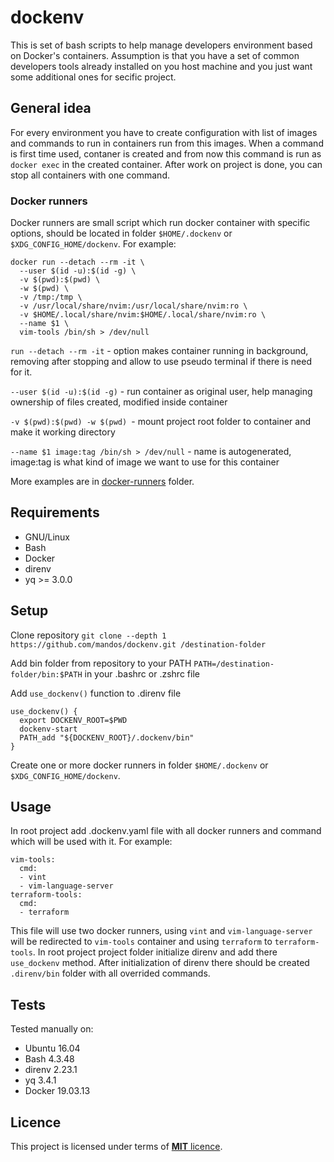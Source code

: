 # dockenv

This is set of bash scripts to help manage developers environment based on Docker's containers.
Assumption is that you have a set of common developers tools already installed on you host machine
and you just want some additional ones for secific project. 

## General idea

For every environment you have to create configuration with list of images and commands to run in containers run from this images. When a command is first time used, contaner is created and from now this command is run as `docker exec` in the created container. After work on project is done, you can stop all containers with one command.

### Docker runners

Docker runners are small script which run docker container with specific options, should be located in folder `$HOME/.dockenv` or `$XDG_CONFIG_HOME/dockenv`. For example:
```
docker run --detach --rm -it \
  --user $(id -u):$(id -g) \
  -v $(pwd):$(pwd) \
  -w $(pwd) \
  -v /tmp:/tmp \
  -v /usr/local/share/nvim:/usr/local/share/nvim:ro \
  -v $HOME/.local/share/nvim:$HOME/.local/share/nvim:ro \
  --name $1 \
  vim-tools /bin/sh > /dev/null
```
`run --detach --rm -it` - option makes container running in background, removing after stopping and allow to use pseudo terminal if there is need for it. 

`--user $(id -u):$(id -g)` - run container as original user, help managing ownership of files created, modified inside container 

`-v $(pwd):$(pwd) -w $(pwd) `- mount project root folder to container and make it working directory

`--name $1 image:tag /bin/sh > /dev/null` - name is autogenerated, image:tag is what kind of image we want to use for this container 

More examples are in [docker-runners](https://github.com/mandos/dockenv/tree/main/docker-runners) folder.

## Requirements
 * GNU/Linux 
 * Bash
 * Docker
 * direnv 
 * yq >= 3.0.0

## Setup

Clone repository `git clone --depth 1 https://github.com/mandos/dockenv.git /destination-folder` 

Add bin folder from repository to your PATH `PATH=/destination-folder/bin:$PATH` in your .bashrc or .zshrc file

Add `use_dockenv()` function to .direnv file
```
use_dockenv() {
  export DOCKENV_ROOT=$PWD
  dockenv-start
  PATH_add "${DOCKENV_ROOT}/.dockenv/bin"
}
```

Create one or more docker runners in folder `$HOME/.dockenv` or `$XDG_CONFIG_HOME/dockenv`.
## Usage

In root project add .dockenv.yaml file with all docker runners and command which will be used with it. For example:
```
vim-tools:
  cmd:
  - vint
  - vim-language-server
terraform-tools:
  cmd:
  - terraform
```
This file will use two docker runners, using `vint` and `vim-language-server` will be redirected to `vim-tools` container and using `terraform` to `terraform-tools`.
In root project project folder initialize direnv and add there `use_dockenv` method. After initialization of direnv there should be created `.direnv/bin` folder with all overrided commands.

## Tests

Tested manually on:
 * Ubuntu 16.04 
 * Bash 4.3.48 
 * direnv 2.23.1 
 * yq 3.4.1
 * Docker 19.03.13 

## Licence

This project is licensed under terms of [**MIT** licence](https://github.com/mandos/dockenv/blob/main/LICENSE).

